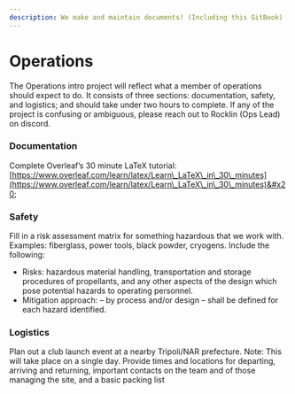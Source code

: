 ```yaml
---
description: We make and maintain documents! (Including this GitBook)
---
```


# Operations

The Operations intro project will reflect what a member of operations should expect to do. It consists of three sections: documentation, safety, and logistics; and should take under two hours to complete. If any of the project is confusing or ambiguous, please reach out to Rocklin (Ops Lead) on discord.

### Documentation&#x20;

Complete Overleaf’s 30 minute LaTeX tutorial: [https://www.overleaf.com/learn/latex/Learn\_LaTeX\_in\_30\_minutes](https://www.overleaf.com/learn/latex/Learn\_LaTeX\_in\_30\_minutes)&#x20;

### Safety&#x20;

Fill in a risk assessment matrix for something hazardous that we work with. Examples: fiberglass, power tools, black powder, cryogens. Include the following:&#x20;

* Risks: hazardous material handling, transportation and storage procedures of propellants, and any other aspects of the design which pose potential hazards to operating personnel.&#x20;
* Mitigation approach: – by process and/or design – shall be defined for each hazard identified.&#x20;

### Logistics

Plan out a club launch event at a nearby Tripoli/NAR prefecture. Note: This will take place on a single day. Provide times and locations for departing, arriving and returning, important contacts on the team and of those managing the site, and a basic packing list
